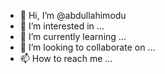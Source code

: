 - 👋 Hi, I’m @abdullahimodu
- 👀 I’m interested in ...
- 🌱 I’m currently learning ...
- 💞️ I’m looking to collaborate on ...
- 📫 How to reach me ...

<!---
abdullahimodu/abdullahimodu is a ✨ special ✨ repository because its `README.md` (this file) appears on your GitHub profile.
You can click the Preview link to take a look at your changes.
--->
